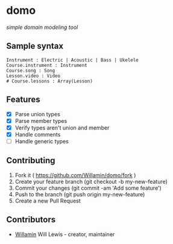 # domo
_simple domain modeling tool_

## Sample syntax
```
Instrument : Electric | Acoustic | Bass | Ukelele
Course.instrument : Instrument
Course.song : Song
Lesson.video : Video
# Course.lessons : Array(Lesson)
```

## Features

- [x] Parse union types
- [x] Parse member types
- [x] Verify types aren't union and member
- [x] Handle comments
- [ ] Handle generic types

## Contributing

1. Fork it ( https://github.com/Willamin/domo/fork )
2. Create your feature branch (git checkout -b my-new-feature)
3. Commit your changes (git commit -am 'Add some feature')
4. Push to the branch (git push origin my-new-feature)
5. Create a new Pull Request

## Contributors

- [Willamin](https://github.com/Willamin) Will Lewis - creator, maintainer

